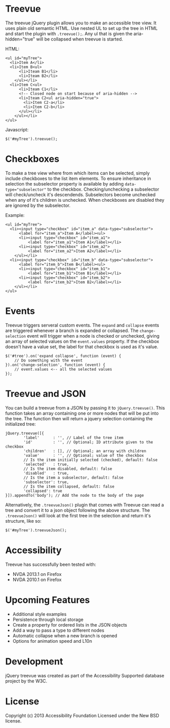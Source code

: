 # Treevue
The treevue jQuery plugin allows you to make an accessible tree view. It uses 
plain old semantic HTML. Use nested UL to set up the tree in HTML and start the 
plugin with `.treevue();`. Any ul that is given the aria-hidden="true" will be 
collapsed when treevue is started.

HTML:

    <ul id="myTree">
      <li>Item A</li>
      <li>Item B<ul>
          <li>Iteam B1</li>
          <li>Iteam B2</li>
        </ul></li>
      <li>Item C<ul>
          <li>Iteam C1</li>
          <!-- Closed node on start because of aria-hidden -->
          <li>Iteam C2<ul aria-hidden="true">
            <li>Item C2-a</li>
            <li>Item C2-b</li>
          </ul></li>
        </ul></li>
    </ul>
  
Javascript:

    $('#myTree').treevue();

# Checkboxes
To make a tree view where from which items can be selected, simply include 
checkboxes to the list item elements. To ensure inheritance in selection the 
subselector property is available by adding `data-type="subselector"` to the 
checkbox. Checking/unchecking a subselector will check/uncheck it's 
descendends. Subselectors become unchecked when any of it's children is 
unchecked. When checkboxes are disabled they are ignored by the subselector.

Example:

    <ul id="myTree">
      <li><input type="checkbox" id="item_a" data-type="subselector">
          <label for="item_a">Item A</label><ul>
          <li><input type="checkbox" id="item_a1">
              <label for="item_a1">Item A1</label></li>
          <li><input type="checkbox" id="item_a2">
              <label for="item_a2">Item A2</label></li>
        </ul></li>
      <li><input type="checkbox" id="item_b" data-type="subselector">
          <label for="item_b">Item B</label><ul>
          <li><input type="checkbox" id="item_b1">
              <label for="item_b1">Item B1</label></li>
          <li><input type="checkbox" id="item_b2">
              <label for="item_b2">Item B2</label></li>
        </ul></li>
    </ul>

# Events
Treevue triggers serveral custom events. The `expand` and `collapse` events are 
triggered whenever a branch is expanded or collapsed. The `change-selection` 
event will trigger when a node is checked or unchecked, giving an array of selected values on the `event.values` property. If the checkbox doesn't have a value set, the label for that checkbox is used as it's value.

    $('#tree').on('expand collapse', function (event) {
        // Do something with the event
    }).on('change-selection', function (event) {
        // event.values <-- all the selected values
    });
    
# Treevue and JSON
You can build a treevue from a JSON by passing it to `jQuery.treevue()`. This function takes an array containing one or more nodes that will be put into the tree. The function then will return a jquery selection containing the initialized tree:

    jQuery.treevue([{
            'label'      : '', // Label of the tree item
            'id'         : '', // Optional; ID attribute given to the checkbox
            'children'   : [], // Optional; an array with children
            'value'      : '', // Optional; value of the checkbox
            // Is the item initially selected (checked), default: false
            'selected'   : true,
            // Is the item disabled, default: false
            'disabled'   : true,
            // Is the item a subselector, default: false            
            'subselector': true,
            // Is the item collapsed, default: false
            'collapsed': true
    }]).appendTo('body'); // Add the node to the body of the page

Alternatively, the `.treevueJson()` plugin that comes with Treevue can read a tree and convert it to a json object following the above structure. The `.treevueJson()` will look at the first tree in the selection and return it's structure, like so:

    $('#myTree').treevueJson();

# Accessibility
Treevue has successfully been tested with:
- NVDA 2013.1 on Firefox
- NVDA 2010.1 on Firefox

# Upcoming Features
- Additional style examples
- Persistence through local storage
- Create a property for ordered lists in the JSON objects
- Add a way to pass a type to different nodes
- Automatic collapse when a new branch is opened
- Options for animation speed and L10n

# Development
jQuery treevue was created as part of the Accessibility Supported database 
project by the W3C.


# License
Copyright (c) 2013 Accessibility Foundation Licensed under the New BSD license.
